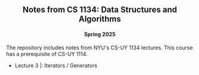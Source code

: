 <div align = "center">
  
## Notes from CS 1134: Data Structures and Algorithms
#### Spring 2025

</div>

The repository includes notes from NYU's CS-UY 1134 lectures. This course has a prerequisite of CS-UY 1114. 

- Lecture 3 |: Iterators / Generators
